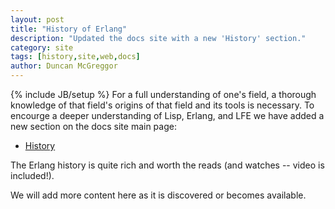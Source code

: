 ```yaml
---
layout: post
title: "History of Erlang"
description: "Updated the docs site with a new 'History' section."
category: site
tags: [history,site,web,docs]
author: Duncan McGreggor
---
```

{% include JB/setup %}
For a full understanding of one's field, a thorough knowledge of that field's
origins of that field and its tools is necessary. To encourge a deeper
understanding of Lisp, Erlang, and LFE we have added a new section on the docs
site main page:

 * <a href="http://docs.lfe.io/#History">History</a>

The Erlang history is quite rich and worth the reads (and watches -- video is
included!).

We will add more content here as it is discovered or becomes available.

